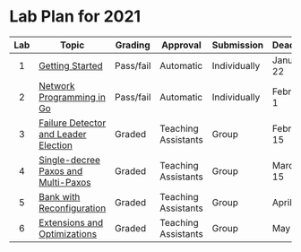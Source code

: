 # Lab Plan for 2021

| Lab | Topic                                                     | Grading          | Approval             | Submission              | Deadline          |
|:---:|-----------------------------------------------------------|------------------|----------------------|-------------------------|-------------------|
| 1 | [Getting Started][1] | Pass/fail | Automatic | Individually | January 22 |
| 2 | [Network Programming in Go][2] | Pass/fail | Automatic | Individually | February 1 |
| 3 | [Failure Detector and Leader Election][3] | Graded | Teaching Assistants | Group | February 15 |
| 4 | [Single-decree Paxos and Multi-Paxos][4] | Graded | Teaching Assistants | Group | March 15 |
| 5 | [Bank with Reconfiguration][5] | Graded | Teaching Assistants | Group | April 9 |
| 6 | [Extensions and Optimizations][6] | Graded | Teaching Assistants | Group | May 3 |

[1]: https://github.com/dat520-2021/assignments/tree/master/lab1
[2]: https://github.com/dat520-2021/assignments/tree/master/lab2
[3]: https://github.com/dat520-2021/assignments/tree/master/lab3
[4]: https://github.com/dat520-2021/assignments/tree/master/lab4
[5]: https://github.com/dat520-2021/assignments/tree/master/lab5
[6]: https://github.com/dat520-2021/assignments/tree/master/lab6
